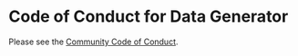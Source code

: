 # Code of Conduct for Data Generator

Please see the [Community Code of Conduct](https://www.finos.org/code-of-conduct).
